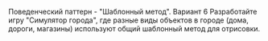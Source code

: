 Поведенческий паттерн - "Шаблонный метод".
Вариант 6
Разработайте игру "Симулятор города", где разные виды объектов в городе
(дома, дороги, магазины) используют общий шаблонный метод для отрисовки.